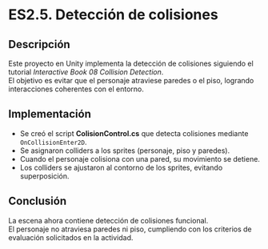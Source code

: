 # ES2.5. Detección de colisiones

## Descripción
Este proyecto en Unity implementa la detección de colisiones siguiendo el tutorial *Interactive Book 08 Collision Detection*.  
El objetivo es evitar que el personaje atraviese paredes o el piso, logrando interacciones coherentes con el entorno.

## Implementación
- Se creó el script **ColisionControl.cs** que detecta colisiones mediante `OnCollisionEnter2D`.
- Se asignaron colliders a los sprites (personaje, piso y paredes).
- Cuando el personaje colisiona con una pared, su movimiento se detiene.
- Los colliders se ajustaron al contorno de los sprites, evitando superposición.

## Conclusión
La escena ahora contiene detección de colisiones funcional.  
El personaje no atraviesa paredes ni piso, cumpliendo con los criterios de evaluación solicitados en la actividad.
